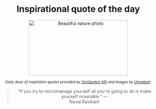 
<div align="center">

# Inspirational quote of the day

<img src="./data/photo.jpeg" alt="Beautiful nature photo" width="320" height="180">

<sub><i>Daily dose of inspiration quotes provided by [ZenQuotes API](https://zenquotes.io/) and images by [Unsplash](https://unsplash.com/).</i></sub>


<blockquote>&ldquo;If you try to micromanage yourself all you're going to do is make yourself miserable.&rdquo; &mdash; <footer>Naval Ravikant</footer></blockquote>

</div>
